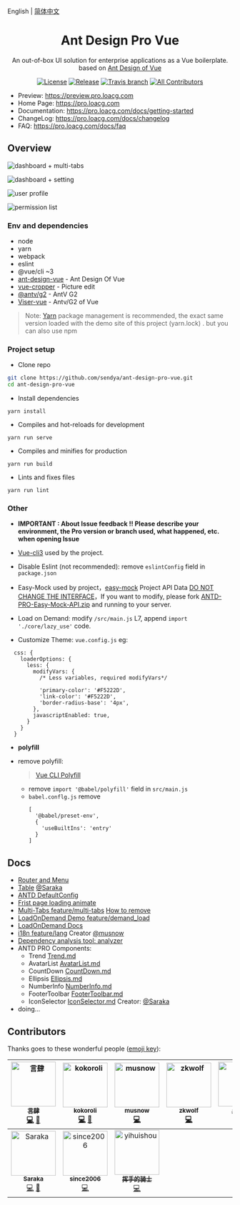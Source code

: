 English | [简体中文](./README.zh-CN.md)

<h1 align="center">Ant Design Pro Vue</h1>

<div align="center">
An out-of-box UI solution for enterprise applications as a Vue boilerplate. based on  <a href="https://vuecomponent.github.io/ant-design-vue/docs/vue/introduce-cn/" target="_blank">Ant Design of Vue</a>
</div>

<div align="center">

[![License](https://img.shields.io/npm/l/package.json.svg?style=flat)](https://github.com/sendya/ant-design-pro-vue/blob/master/LICENSE)
[![Release](https://img.shields.io/github/release/sendya/ant-design-pro-vue.svg?style=flat)](https://github.com/sendya/ant-design-pro-vue/releases/latest)
[![Travis branch](https://travis-ci.org/sendya/ant-design-pro-vue.svg?branch=master)](https://travis-ci.org/sendya/ant-design-pro-vue)
[![All Contributors](https://img.shields.io/badge/all_contributors-10-orange.svg?style=flat-square)](#contributors)

</div>

- Preview: https://preview.pro.loacg.com
- Home Page: https://pro.loacg.com
- Documentation: https://pro.loacg.com/docs/getting-started
- ChangeLog: https://pro.loacg.com/docs/changelog
- FAQ: https://pro.loacg.com/docs/faq

Overview
----

![dashboard + multi-tabs](https://static-2.loacg.com/open/static/github/20190224163345.jpg)

![dashboard + setting](https://static-2.loacg.com/open/static/github/20181126112124.png)

![user profile](https://static-2.loacg.com/open/static/github/20180916-134251.png)

![permission list](https://static-2.loacg.com/open/static/github/20180916-154937.png)


### Env and dependencies

- node
- yarn
- webpack
- eslint
- @vue/cli ~3
- [ant-design-vue](https://github.com/vueComponent/ant-design-vue) - Ant Design Of Vue 
- [vue-cropper](https://github.com/xyxiao001/vue-cropper) - Picture edit
- [@antv/g2](https://antv.alipay.com/zh-cn/index.html) - AntV G2
- [Viser-vue](https://viserjs.github.io/docs.html#/viser/guide/installation)  - Antv/G2 of Vue

> Note:  [Yarn](https://yarnpkg.com/) package management is recommended, the exact same version loaded with the demo site of this project (yarn.lock) . but you can also use npm


### Project setup

- Clone repo
```bash
git clone https://github.com/sendya/ant-design-pro-vue.git
cd ant-design-pro-vue
```

- Install dependencies
```
yarn install
```

- Compiles and hot-reloads for development
```
yarn run serve
```

- Compiles and minifies for production
```
yarn run build
```

- Lints and fixes files
```
yarn run lint
```


### Other

- **IMPORTANT : About Issue feedback !! Please describe your environment, the Pro version or branch used, what happened, etc. when opening Issue**

- [Vue-cli3](https://cli.vuejs.org/guide/) used by the project.
- Disable Eslint (not recommended): remove `eslintConfig`  field in `package.json` 

- Easy-Mock used by project，[easy-mock](https://www.easy-mock.com/)  Project API Data [DO NOT CHANGE THE INTERFACE](https://www.easy-mock.com/project/5b7bce071f130e5b7fe8cd7d)，If you want to modify, please fork [ANTD-PRO-Easy-Mock-API.zip](https://github.com/sendya/ant-design-pro-vue/files/2682711/ANTD-PRO-Easy-Mock-API.zip) and running to your server.

- Load on Demand: modify `/src/main.js` L7,  append `import './core/lazy_use'` code.

- Customize Theme:  `vue.config.js` 
eg: 
```ecmascript 6
  css: {
    loaderOptions: {
      less: {
        modifyVars: {
          /* Less variables, required modifyVars*/

          'primary-color': '#F5222D',
          'link-color': '#F5222D',
          'border-radius-base': '4px',
        },
        javascriptEnabled: true,
      }
    }
  }
```
- **polyfill**

- remove polyfill: 
  > [Vue CLI Polyfill](https://cli.vuejs.org/zh/guide/browser-compatibility.html#usebuiltins-usage)
  
  - remove `import '@babel/polyfill'`  field in  `src/main.js`
  - `babel.conflg.js` remove
    ```ecmascript 6
    [
      '@babel/preset-env',
      {
        'useBuiltIns': 'entry'
      }
    ]
    ```


Docs
----

- [Router and Menu](https://github.com/sendya/ant-design-pro-vue/blob/master/src/router/README.md)
- [Table](https://github.com/sendya/ant-design-pro-vue/blob/master/src/components/table/README.md) [@Saraka](https://github.com/saraka-tsukai)
- [ANTD DefaultConfig](https://github.com/sendya/ant-design-pro-vue/blob/master/src/defaultSettings.js)
- [Frist page loading animate](https://github.com/sendya/ant-design-pro-vue/blob/master/docs/add-page-loading-animate.md)
- [Multi-Tabs feature/multi-tabs](https://github.com/sendya/ant-design-pro-vue/tree/feature/multi-tabs) [How to remove](https://github.com/sendya/ant-design-pro-vue/blob/master/docs/multi-tabs.md)
- [LoadOnDemand Demo feature/demand_load](https://github.com/sendya/ant-design-pro-vue/tree/feature/demand_load)
- [LoadOnDemand Docs](https://github.com/sendya/ant-design-pro-vue/blob/master/docs/load-on-demand.md)  
- [i18n feature/lang](https://github.com/sendya/ant-design-pro-vue/tree/feature/lang)  Creator [@musnow](https://github.com/musnow)
- [Dependency analysis tool: analyzer](https://github.com/sendya/ant-design-pro-vue/blob/master/docs/webpack-bundle-analyzer.md)  
- ANTD PRO Components:
  - Trend [Trend.md](https://github.com/sendya/ant-design-pro-vue/blob/master/src/components/Trend/index.md)
  - AvatarList [AvatarList.md](https://github.com/sendya/ant-design-pro-vue/blob/master/src/components/AvatarList/index.md)
  - CountDown [CountDown.md](https://github.com/sendya/ant-design-pro-vue/blob/master/src/components/CountDown/index.md)
  - Ellipsis [Ellipsis.md](https://github.com/sendya/ant-design-pro-vue/blob/master/src/components/Ellipsis/index.md)
  - NumberInfo [NumberInfo.md](https://github.com/sendya/ant-design-pro-vue/blob/master/src/components/NumberInfo/index.md)
  - FooterToolbar [FooterToolbar.md](https://github.com/sendya/ant-design-pro-vue/blob/master/src/components/FooterToolbar/index.md)
  - IconSelector [IconSelector.md](https://github.com/sendya/ant-design-pro-vue/blob/master/src/components/IconSelector/README.md) Creator: [@Saraka](https://github.com/saraka-tsukai)
- doing...


## Contributors

Thanks goes to these wonderful people ([emoji key](https://github.com/all-contributors/all-contributors#emoji-key)):

<!-- ALL-CONTRIBUTORS-LIST:START - Do not remove or modify this section -->
<!-- prettier-ignore -->
| [<img src="https://avatars0.githubusercontent.com/u/5404542?v=4" width="100px;" alt="言肆"/><br /><sub><b>言肆</b></sub>](https://i.loacg.com)<br />[💻](https://github.com/sendya/ant-design-pro-vue/commits?author=sendya "Code") [📖](https://github.com/sendya/ant-design-pro-vue/commits?author=sendya "Documentation") | [<img src="https://avatars0.githubusercontent.com/u/25897806?v=4" width="100px;" alt="kokoroli"/><br /><sub><b>kokoroli</b></sub>](https://github.com/kokoroli)<br />[💻](https://github.com/sendya/ant-design-pro-vue/commits?author=kokoroli "Code") [📖](https://github.com/sendya/ant-design-pro-vue/commits?author=kokoroli "Documentation") | [<img src="https://avatars0.githubusercontent.com/u/10286849?v=4" width="100px;" alt="musnow"/><br /><sub><b>musnow</b></sub>](https://github.com/musnow)<br />[💻](https://github.com/sendya/ant-design-pro-vue/commits?author=musnow "Code") | [<img src="https://avatars0.githubusercontent.com/u/8555127?v=4" width="100px;" alt="zkwolf"/><br /><sub><b>zkwolf</b></sub>](https://github.com/zkwolf)<br />[💻](https://github.com/sendya/ant-design-pro-vue/commits?author=zkwolf "Code") | [<img src="https://avatars0.githubusercontent.com/u/19700237?v=4" width="100px;" alt="mcmf"/><br /><sub><b>土拨鼠</b></sub>](https://github.com/mcmf)<br />[💻](https://github.com/sendya/ant-design-pro-vue/commits?author=mcmf "Code") | [<img src="https://avatars0.githubusercontent.com/u/28291464?v=4" width="100px;" alt="AClumsy"/><br /><sub><b>阿凌</b></sub>](https://github.com/AClumsy)<br />[💻](https://github.com/sendya/ant-design-pro-vue/commits?author=AClumsy "Code") | [<img src="https://avatars0.githubusercontent.com/u/3831242?v=4" width="100px;" alt="mynuolr"/><br /><sub><b>mynuolr</b></sub>](https://github.com/mynuolr)<br />[💻](https://github.com/sendya/ant-design-pro-vue/commits?author=mynuolr "Code") |
| :---: | :---: | :---: | :---: | :---: | :---: | :---: |
[<img src="https://avatars0.githubusercontent.com/u/22741147?v=4" width="100px;" alt="Saraka"/><br /><sub><b>Saraka</b></sub>](https://github.com/saraka-tsukai)<br />[💻](https://github.com/sendya/ant-design-pro-vue/commits?author=saraka-tsukai "Code") [🔧](https://github.com/sendya/ant-design-pro-vue) | [<img src="https://avatars0.githubusercontent.com/u/1051992?v=4" width="100px;" alt="since2006"/><br /><sub><b>since2006</b></sub>](https://github.com/since2006)<br />[💻](https://github.com/sendya/ant-design-pro-vue/commits?author=since2006 "Code") | [<img src="https://avatars0.githubusercontent.com/u/26241263?v=4" width="100px;" alt="yihuishou"/><br /><sub><b>挥手的骑士</b></sub>](https://github.com/yihuishou)<br />[💻](https://github.com/sendya/ant-design-pro-vue/commits?author=yihuishou "Code") |
<!-- ALL-CONTRIBUTORS-LIST:END -->
